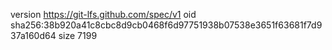 version https://git-lfs.github.com/spec/v1
oid sha256:38b920a41c8cbc8d9cb0468f6d97751938b07538e3651f63681f7d937a160d64
size 7199
